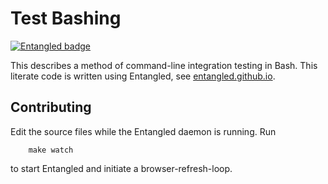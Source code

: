 # Test Bashing
[![Entangled badge](https://img.shields.io/badge/entangled-Use%20the%20source!-%2300aeff)](https://entangled.github.io/)

This describes a method of command-line integration testing in Bash. This literate code is written using Entangled, see [entangled.github.io](https://entangled.github.io).

## Contributing
Edit the source files while the Entangled daemon is running. Run

        make watch

to start Entangled and initiate a browser-refresh-loop.

